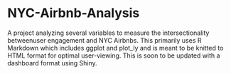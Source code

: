 # NYC-Airbnb-Analysis
A project analyzing several variables to measure the intersectionality betweenuser engagement and NYC Airbnbs.
This primarily uses R Markdown which includes ggplot and plot_ly and is meant to be knitted to HTML format for optimal user-viewing. 
This is soon to be updated with a dashboard format using Shiny.
